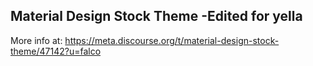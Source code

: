 ## Material Design Stock Theme -Edited for yella

More info at: https://meta.discourse.org/t/material-design-stock-theme/47142?u=falco

